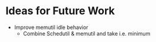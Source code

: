 # Ideas for Future Work
- Improve memutil idle behavior
    - Combine Schedutil & memutil and take i.e. minimum